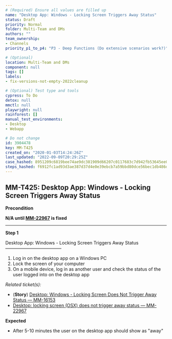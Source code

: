 ```yaml
---
# (Required) Ensure all values are filled up
name: "Desktop App: Windows - Locking Screen Triggers Away Status"
status: Draft
priority: Normal
folder: Multi-Team and DMs
authors: ""
team_ownership: 
- Channels
priority_p1_to_p4: "P3 - Deep Functions (Do extensive scenarios work?)"

# (Optional)
location: Multi-Team and DMs
component: null
tags: []
labels: 
- fix-versions-not-empty-2022cleanup

# (Optional) Test type and tools
cypress: To Do
detox: null
mmctl: null
playwright: null
rainforest: []
manual_test_environments: 
- Desktop
- Webapp

# Do not change
id: 3904478
key: MM-T425
created_on: "2020-01-03T14:24:26Z"
last_updated: "2022-09-09T20:29:25Z"
case_hashed: 8951209c6819bee74ae9dc381909d66207c0117683c7d942fb53645ee094a5ac6edd2cb5609615d4b7584d80d44c5f45
steps_hashed: f6912fc1ad93d3ae387d37d4e0e39ebcb7a59bbd80dce56bec1db486d87a0b1dfd1d5a413bbdbbcf61c1aa47defa421f
---
```


<!-- (Auto-generated) Based on frontmatter's "key" and "name" -->

## MM-T425: Desktop App: Windows - Locking Screen Triggers Away Status

**Precondition**

**N/A until **[**MM-22967**](https://mattermost.atlassian.net/browse/MM-22967)** is fixed**

---

**Step 1**

Desktop App: Windows - Locking Screen Triggers Away Status\
–––––––––––––––––––––––––

1. Log in on the desktop app on a Windows PC
2. Lock the screen of your computer
3. On a mobile device, log in as another user and check the status of the user logged into on the desktop app

_Related ticket(s):_

- (**Story**) [Desktop: Windows - Locking Screen Does Not Trigger Away Status — MM-16153](https://mattermost.atlassian.net/browse/MM-16153)
- [Desktop: locking screen (OSX) does not trigger away status — MM-22967](https://mattermost.atlassian.net/browse/MM-22967)

**Expected**

- After 5-10 minutes the user on the desktop app should show as "away"
